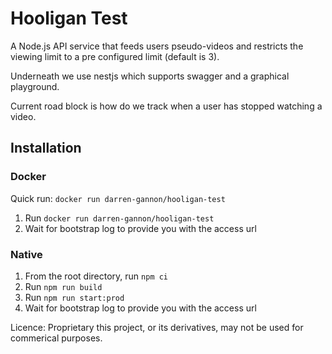 # Hooligan Test

A Node.js API service that feeds users pseudo-videos and restricts the viewing limit to a pre configured limit (default is 3).

Underneath we use nestjs which supports swagger and a graphical playground.

Current road block is how do we track when a user has stopped watching a video.

## Installation

### Docker

Quick run: `docker run darren-gannon/hooligan-test`

1. Run `docker run darren-gannon/hooligan-test`
1. Wait for bootstrap log to provide you with the access url

### Native

1. From the root directory, run `npm ci`
1. Run `npm run build`
1. Run `npm run start:prod`
1. Wait for bootstrap log to provide you with the access url

Licence: Proprietary this project, or its derivatives, may not be used for commerical purposes.